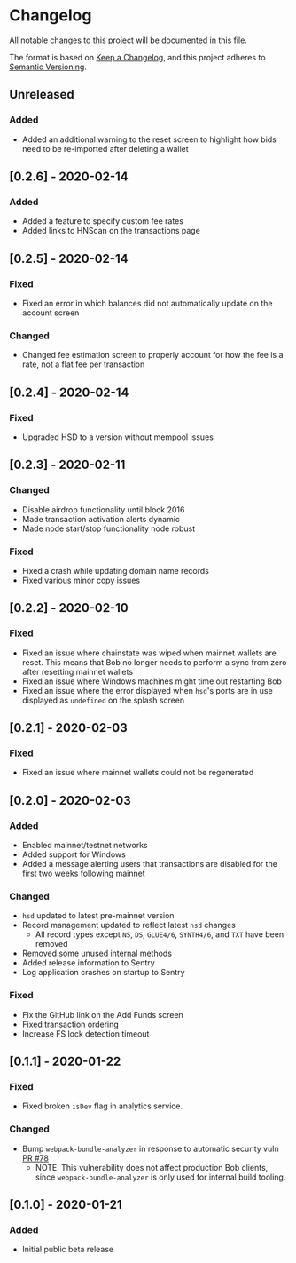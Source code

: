 #  Changelog

All notable changes to this project will be documented in this file.

The format is based on [Keep a Changelog](https://keepachangelog.com/en/1.0.0/),
and this project adheres to [Semantic Versioning](https://semver.org/spec/v2.0.0.html).

## Unreleased
### Added
- Added an additional warning to the reset screen to highlight how bids need to be re-imported after deleting a wallet

## [0.2.6] - 2020-02-14
### Added
- Added a feature to specify custom fee rates
- Added links to HNScan on the transactions page

## [0.2.5] - 2020-02-14
### Fixed
- Fixed an error in which balances did not automatically update on the account screen

### Changed
- Changed fee estimation screen to properly account for how the fee is a rate, not a flat fee per transaction 

## [0.2.4] - 2020-02-14
### Fixed
- Upgraded HSD to a version without mempool issues 

## [0.2.3] - 2020-02-11
### Changed
- Disable airdrop functionality until block 2016
- Made transaction activation alerts dynamic
- Made node start/stop functionality node robust

### Fixed
- Fixed a crash while updating domain name records
- Fixed various minor copy issues

## [0.2.2] - 2020-02-10
### Fixed
- Fixed an issue where chainstate was wiped when mainnet wallets are reset. This means that Bob no longer needs to perform a sync from zero after resetting mainnet wallets
- Fixed an issue where Windows machines might time out restarting Bob
- Fixed an issue where the error displayed when `hsd`'s ports are in use displayed as `undefined` on the splash screen 

## [0.2.1] - 2020-02-03
### Fixed
- Fixed an issue where mainnet wallets could not be regenerated

## [0.2.0] - 2020-02-03
### Added
- Enabled mainnet/testnet networks
- Added support for Windows
- Added a message alerting users that transactions are disabled for the first two weeks following mainnet

### Changed
- `hsd` updated to latest pre-mainnet version
- Record management updated to reflect latest `hsd` changes
    - All record types except `NS`, `DS`, `GLUE4/6`, `SYNTH4/6`, and `TXT` have been removed
- Removed some unused internal methods
- Added release information to Sentry
- Log application crashes on startup to Sentry

### Fixed
- Fix the GitHub link on the Add Funds screen
- Fixed transaction ordering
- Increase FS lock detection timeout

## [0.1.1] - 2020-01-22
### Fixed
- Fixed broken `isDev` flag in analytics service.

### Changed
- Bump `webpack-bundle-analyzer` in response to automatic security vuln [PR #78](https://github.com/kyokan/bob-wallet/pull/78)
    - NOTE: This vulnerability does not affect production Bob clients, since `webpack-bundle-analyzer` is only used for internal build tooling.  

## [0.1.0] - 2020-01-21
### Added

- Initial public beta release
